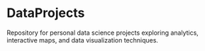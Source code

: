 # DataProjects
Repository for personal data science projects exploring analytics, interactive maps, and data visualization techniques.
